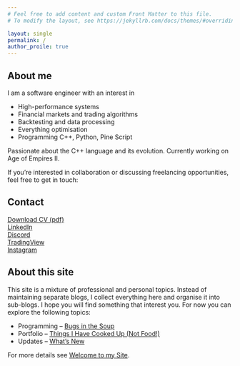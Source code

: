 ```yaml
---
# Feel free to add content and custom Front Matter to this file.
# To modify the layout, see https://jekyllrb.com/docs/themes/#overriding-theme-defaults

layout: single
permalink: /
author_proile: true
---
```


## About me

I am a software engineer with an interest in
- High-performance systems
- Financial markets and trading algorithms
- Backtesting and data processing
- Everything optimisation
- Programming C++, Python, Pine Script

Passionate about the C++ language and its evolution.
Currently working on Age of Empires II.

If you’re interested in collaboration or discussing freelancing opportunities, feel free to get in touch:

## Contact
<ul style="list-style: none; padding-left: 0;">
  <li>
    <i class="fas fa-fw fa-file-pdf"></i>
    <a href="/assets/downloads/CV English - Peter Tengg.pdf" type="application/pdf" download>Download CV (pdf)</a>
  </li>
  <li>
    <i class="fab fa-fw fa-linkedin"></i>
    <a href="https://www.linkedin.com/in/petertengg/" target="_blank" rel="nofollow noopener noreferrer">LinkedIn</a>
  </li>
  <li>
    <i class="fab fa-fw fa-discord"></i>
    <a href="https://discord.com/users/peti7199" target="_blank" rel="nofollow noopener noreferrer">Discord</a>
  </li>
  <li>
    <i class="fas fa-fw fa-chart-line"></i>
    <a href="https://www.tradingview.com/u/OperationHeadLessChicken/" target="_blank" rel="nofollow noopener noreferrer">TradingView</a>
  </li>
  <li>
    <i class="fab fa-fw fa-instagram"></i>
    <a href="https://www.instagram.com/optimal_banana/" target="_blank" rel="nofollow noopener noreferrer">Instagram</a>
  </li>
</ul>

## About this site

This site is a mixture of professional and personal topics. Instead of maintaining separate blogs, I collect everything here and organise it into sub-blogs. I hope you will find something that interest you. For now you can explore the following topics:
- Programming – [Bugs in the Soup](/programming/)
- Portfolio – [Things I Have Cooked Up (Not Food!)](/portfolio/)
- Updates – [What’s New](/updates/)

For more details see [Welcome to my Site](/updates/2025-07-15-welcome-to-my-site).